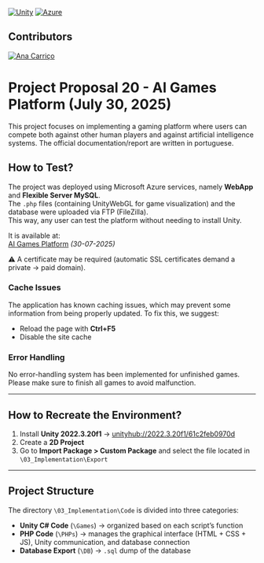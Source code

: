 [![Unity](https://img.shields.io/badge/Unity-2022.3.20f1-blue.svg)](https://unity.com/)
[![Azure](https://img.shields.io/badge/Deployed%20on-Azure-informational.svg)](https://azure.microsoft.com/)

## Contributors

[![Ana Carriço](https://img.shields.io/badge/Contributor-AnaCarriço-pink)](https://www.linkedin.com/in/ana-carri%C3%A7o-b890ba296/)

# Project Proposal 20 - AI Games Platform (July 30, 2025)

This project focuses on implementing a gaming platform where users can compete both against other human players and against artificial intelligence systems.
The official documentation/report are written in portuguese. 

## How to Test?

The project was deployed using Microsoft Azure services, namely **WebApp** and **Flexible Server MySQL**.  
The `.php` files (containing UnityWebGL for game visualization) and the database were uploaded via FTP (FileZilla).  
This way, any user can test the platform without needing to install Unity.

It is available at:  
[AI Games Platform](https://notenoughgames-e8dke0edddhkckfc.spaincentral-01.azurewebsites.net) *(30-07-2025)*  

⚠️ A certificate may be required (automatic SSL certificates demand a private → paid domain).

### Cache Issues
The application has known caching issues, which may prevent some information from being properly updated. To fix this, we suggest:

- Reload the page with **Ctrl+F5**  
- Disable the site cache  

### Error Handling
No error-handling system has been implemented for unfinished games.  
Please make sure to finish all games to avoid malfunction.

---

## How to Recreate the Environment?

1. Install **Unity 2022.3.20f1** → [unityhub://2022.3.20f1/61c2feb0970d](unityhub://2022.3.20f1/61c2feb0970d)  
2. Create a **2D Project**  
3. Go to **Import Package > Custom Package** and select the file located in `\03_Implementation\Export`

---

## Project Structure

The directory `\03_Implementation\Code` is divided into three categories:

- **Unity C# Code** (`\Games`) → organized based on each script’s function  
- **PHP Code** (`\PHPs`) → manages the graphical interface (HTML + CSS + JS), Unity communication, and database connection  
- **Database Export** (`\DB`) → `.sql` dump of the database
